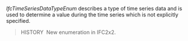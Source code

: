 ﻿_IfcTimeSeriesDataTypeEnum_ describes a type of time series data and is used to determine a value during the time series which is not explicitly specified.

> HISTORY&nbsp; New enumeration in IFC2x2.
